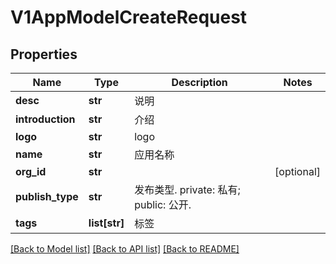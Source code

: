 # V1AppModelCreateRequest

## Properties
Name | Type | Description | Notes
------------ | ------------- | ------------- | -------------
**desc** | **str** | 说明 | 
**introduction** | **str** | 介绍 | 
**logo** | **str** | logo | 
**name** | **str** | 应用名称 | 
**org_id** | **str** |  | [optional] 
**publish_type** | **str** | 发布类型. private: 私有; public: 公开. | 
**tags** | **list[str]** | 标签 | 

[[Back to Model list]](../README.md#documentation-for-models) [[Back to API list]](../README.md#documentation-for-api-endpoints) [[Back to README]](../README.md)


